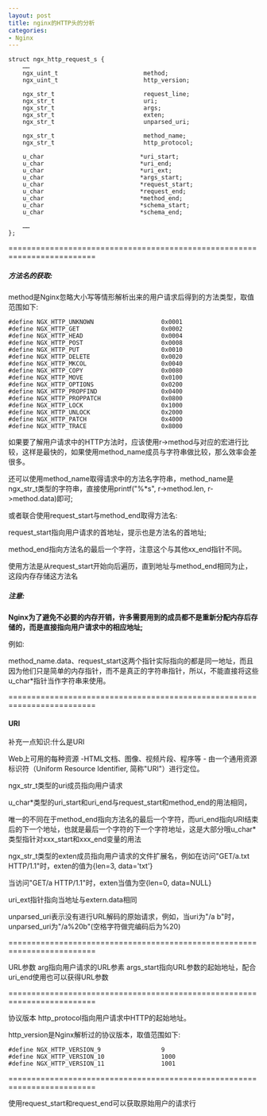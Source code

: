 ```yaml
---
layout: post
title: nginx的HTTP头的分析
categories:
- Nginx
---
```



    struct ngx_http_request_s {
    	……
    	ngx_uint_t                        method;	
    	ngx_uint_t                        http_version;
    
    	ngx_str_t                         request_line;
    	ngx_str_t                         uri;
    	ngx_str_t                         args;
    	ngx_str_t                         exten;
    	ngx_str_t                         unparsed_uri;
    
    	ngx_str_t                         method_name;
    	ngx_str_t                         http_protocol;
    
    	u_char                           *uri_start;
    	u_char                           *uri_end;
    	u_char                           *uri_ext;
    	u_char                           *args_start;
    	u_char                           *request_start;
    	u_char                           *request_end;
    	u_char                           *method_end;
    	u_char                           *schema_start;
    	u_char                           *schema_end;
    
    	……
    };


=========================================================================

##### 方法名的获取:

method是Nginx忽略大小写等情形解析出来的用户请求后得到的方法类型，取值范围如下:

    
    #define NGX_HTTP_UNKNOWN                   0x0001
    #define NGX_HTTP_GET                       0x0002
    #define NGX_HTTP_HEAD                      0x0004
    #define NGX_HTTP_POST                      0x0008
    #define NGX_HTTP_PUT                       0x0010
    #define NGX_HTTP_DELETE                    0x0020
    #define NGX_HTTP_MKCOL                     0x0040
    #define NGX_HTTP_COPY                      0x0080
    #define NGX_HTTP_MOVE                      0x0100
    #define NGX_HTTP_OPTIONS                   0x0200
    #define NGX_HTTP_PROPFIND                  0x0400
    #define NGX_HTTP_PROPPATCH                 0x0800
    #define NGX_HTTP_LOCK                      0x1000
    #define NGX_HTTP_UNLOCK                    0x2000
    #define NGX_HTTP_PATCH                     0x4000
    #define NGX_HTTP_TRACE                     0x8000


如果要了解用户请求中的HTTP方法时，应该使用r->method与对应的宏进行比较，这样是最快的，如果使用method_name成员与字符串做比较，那么效率会差很多。


还可以使用method_name取得请求中的方法名字符串，method_name是ngx_str_t类型的字符串，直接使用printf("%\*s", r->method.len, r->method.data)即可;

或者联合使用request_start与method_end取得方法名:

request_start指向用户请求的首地址，提示也是方法名的首地址;

method_end指向方法名的最后一个字符，注意这个与其他xx_end指针不同。

使用方法是从request_start开始向后遍历，直到地址与method_end相同为止，这段内存存储这方法名

##### 注意:
**Nginx为了避免不必要的内存开销，许多需要用到的成员都不是重新分配内存后存储的，而是直接指向用户请求中的相应地址;**

例如:

method_name.data、request_start这两个指针实际指向的都是同一地址，而且因为他们只是简单的内存指针，而不是真正的字符串指针，所以，不能直接将这些u_char*指针当作字符串来使用。

=========================================================================

#### URI

补充一点知识:什么是URI

Web上可用的每种资源 -HTML文档、图像、视频片段、程序等 - 由一个通用资源标识符（Uniform Resource Identifier, 简称"URI"）进行定位。

ngx_str_t类型的uri成员指向用户请求

u_char*类型的uri_start和uri_end与request_start和method_end的用法相同，

唯一的不同在于method_end指向方法名的最后一个字符，而uri_end指向URI结束后的下一个地址，也就是最后一个字符的下一个字符地址，这是大部分哦u_char*类型指针对xxx_start和xxx_end变量的用法

ngx_str_t类型的exten成员指向用户请求的文件扩展名，例如在访问"GET/a.txt HTTP/1.1"时，exten的值为{len=3, data='txt'}

当访问"GET/a HTTP/1.1"时，exten当值为空{len=0, data=NULL}

uri_ext指针指向当地址与extern.data相同

unparsed_uri表示没有进行URL解码的原始请求，例如，当uri为"/a b"时，unparsed_uri为"/a%20b"(空格字符做完编码后为%20)

=========================================================================

URL参数
arg指向用户请求的URL参素
args_start指向URL参数的起始地址，配合uri_end使用也可以获得URL参数

=========================================================================

协议版本
http_protocol指向用户请求中HTTP的起始地址。

http_version是Nginx解析过的协议版本，取值范围如下:

    
    #define NGX_HTTP_VERSION_9                 9
    #define NGX_HTTP_VERSION_10                1000
    #define NGX_HTTP_VERSION_11                1001


=========================================================================

使用request_start和request_end可以获取原始用户的请求行
